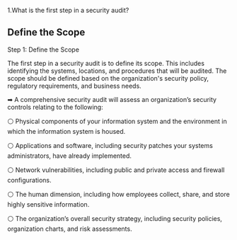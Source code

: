 1.What is the first step in a security audit?


<B><H2>Define the Scope</B></H2>

Step 1: Define the Scope

The first step in a security audit is to define its scope. This includes identifying the systems, locations, and procedures that will be audited. The scope should be defined based on the organization's security policy, regulatory requirements, and business needs.

➡ A comprehensive security audit will assess an organization’s security controls relating to the following: 

⚪ Physical components of your information system and the environment in which the information system is housed. 

⚪ Applications and software, including security patches your systems administrators, have already implemented.

⚪ Network vulnerabilities, including public and private access and firewall configurations. 

⚪ The human dimension, including how employees collect, share, and store highly sensitive information. 

⚪ The organization’s overall security strategy, including security policies, organization charts, and risk assessments.






